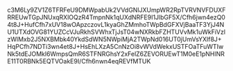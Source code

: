 c3M6Ly9ZV1Z6TFRFeU9DMWpabUk2VVdGNlJXUmpWR2RpTVRVNVFDUXFRREUwTGpJNUxqRXlOQzR4TmpnNk1qUXdNRFE9I1JlbGF5X/Cfh6jwn4ezQ04t8J+HufCfh7xUV18wOApzczovL1kyaGhZMmhoTWpBdGFXVjBaaTF3YjJ4NU1UTXdOVG81YUZCcVJuRkhSVWhxTjJsT04wNXRkbFZHTUVvMk1uWkFiVzlzWlMxb2J5NXBMbk40YkdSdWN5NWpiMjA2TWpNd016UT0jUmVsYXlf8J+HqPCfh7NDTi3wn4et8J+HsEhLXzA5CnNzOi8vWVdWekxUSTFOaTFuWTIwNk5tdEJOMkl6WmpsQmR6STFNRGhsY2xFelZ6ZEVORUEwT1M0eE1pNHlNRE11T0RBNk5EQTVOakE9I/Cfh6nwn4eqREVfMTUK